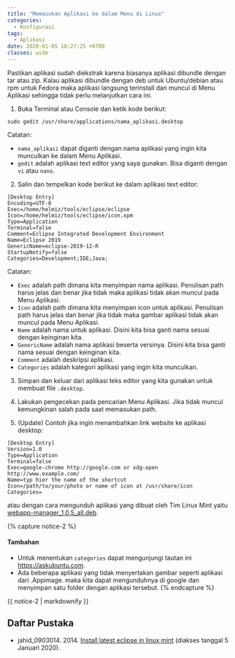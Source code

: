 ```yaml
---
title: "Memasukan Aplikasi ke dalam Menu di Linux"
categories:
  - Konfigurasi
tags:
  - Aplikasi
date: 2020-01-05 18:27:25 +0700
classes: wide
---
```

Pastikan aplikasi sudah diekstrak karena biasanya aplikasi dibundle dengan tar atau zip. Kalau aplikasi dibundle dengan deb untuk Ubuntu/debian atau rpm untuk Fedora maka aplikasi langsung terinstall dan muncul di Menu Aplikasi sehingga tidak perlu melanjutkan cara ini.
1. Buka Terminal atau Console dan ketik kode berikut:
```
sudo gedit /usr/share/applications/nama_aplikasi.desktop
```
  Catatan:
  * `nama_aplikasi` dapat diganti dengan nama aplikasi yang ingin kita munculkan ke dalam Menu Aplikasi.
  * `gedit` adalah aplikasi text editor yang saya gunakan. Bisa diganti dengan `vi` atau `nano`.

2. Salin dan tempelkan kode berikut ke dalam aplikasi text editor:
```
[Desktop Entry]
Encoding=UTF-8
Exec=/home/helmiz/tools/eclipse/eclipse
Icon=/home/helmiz/tools/eclipse/icon.xpm
Type=Application
Terminal=false
Comment=Eclipse Integrated Development Environment
Name=Eclipse 2019
GenericName=eclipse-2019-12-R
StartupNotify=false
Categories=Development;IDE;Java;
```
Catatan:
* `Exec` adalah path dimana kita menyimpan nama aplikasi. Penulisan path harus jelas dan benar jika tidak maka aplikasi tidak akan muncul pada Menu Aplikasi.
* `Icon` adalah path dimana kita menyimpan icon untuk aplikasi. Penulisan path harus jelas dan benar jika tidak maka gambar aplikasi tidak akan muncul pada Menu Aplikasi.
* `Name` adalah nama untuk aplikasi. Disini kita bisa ganti nama sesuai dengan keinginan kita.
* `GenericName` adalah nama aplikasi beserta versinya. Disini kita bisa ganti nama sesuai dengan keinginan kita.
* `Comment` adalah deskripsi aplikasi.
* `Categories` adalah kategori aplikasi yang ingin kita munculkan.

3. Simpan dan keluar dari aplikasi teks editor yang kita gunakan untuk membuat file `.desktop`.

4. Lakukan pengecekan pada pencarian Menu Aplikasi. Jika tidak muncul kemungkinan salah pada saat memasukan path.

5. (Update) Contoh jika ingin menambahkan link website ke aplikasi desktop:
```
[Desktop Entry]
Version=1.0
Type=Application
Terminal=false
Exec=google-chrome http://google.com or xdg-open http://www.example.com/
Name=typ hier the name of the shortcut
Icon=/path/to/your/photo or name of icon at /usr/share/icon
Categories=
```
atau dengan cara mengunduh aplikasi yang dibuat oleh Tim Linux Mint yaitu [webapp-manager_1.0.5_all.deb](https://linuxmint.com/tmp/blog/3969/webapp-manager_1.0.5_all.deb).

{% capture notice-2 %}
#### Tambahan

* Untuk menentukan `categories` dapat mengunjungi tautan ini <a href="https://askubuntu.com/questions/674403/when-creating-a-desktop-file-what-are-valid-categories">https://askubuntu.com</a>.
* Ada beberapa aplikasi yang tidak menyertakan gambar seperti aplikasi dari .Appimage. maka kita dapat mengunduhnya di google dan menyimpan satu folder dengan aplikasi tersebut.
{% endcapture %}

<div class="notice">{{ notice-2 | markdownify }}</div>

## Daftar Pustaka
- jahid_0903014. 2014. [Install latest eclipse in linux mint](https://community.linuxmint.com/tutorial/view/1503) (diakses tanggal 5 Januari 2020).